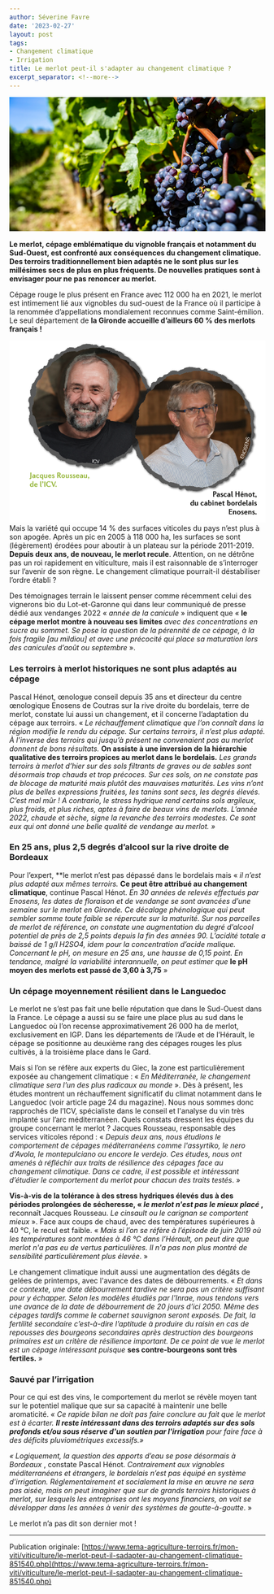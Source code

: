 ```yaml
---
author: Séverine Favre
date: '2023-02-27'
layout: post
tags:
- Changement climatique
- Irrigation
title: Le merlot peut-il s'adapter au changement climatique ?
excerpt_separator: <!--more-->
---
```


![](/assets/cf83e5006ae8e3da4d8d04886b9f449c.jpg)



**Le merlot, cépage emblématique du vignoble français et notamment du Sud-Ouest, est confronté aux conséquences du changement climatique. Des terroirs traditionnellement bien adaptés ne le sont plus sur les millésimes secs de plus en plus fréquents. De nouvelles pratiques sont à envisager pour ne pas renoncer au merlot.**


<!--more-->
Cépage rouge le plus présent en France avec 112 000 ha en 2021, le merlot est intimement lié aux vignobles du sud-ouest de la France où il participe à la renommée d’appellations mondialement reconnues comme Saint-émilion. Le seul département de **la Gironde accueille d’ailleurs 60 % des merlots français !**

![](/assets/0c61e6f15770175085bbddc8baac5ab9.png) Mais la variété qui occupe 14 % des surfaces viticoles du pays n’est plus à son apogée. Après un pic en 2005 à 118 000 ha, les surfaces se sont (légèrement) érodées pour aboutir à un plateau sur la période 2011-2019. **Depuis deux ans, de nouveau, le merlot recule**. Attention, on ne détrône pas un roi rapidement en viticulture, mais il est raisonnable de s’interroger sur l’avenir de son règne. Le changement climatique pourrait-il déstabiliser l’ordre établi ?

Des témoignages terrain le laissent penser comme récemment celui des vignerons bio du Lot-et-Garonne qui dans leur communiqué de presse dédié aux vendanges 2022 «  _année de la canicule_ » indiquent que « **le cépage merlot montre à nouveau ses limites** _avec des concentrations en sucre au sommet. Se pose la question de la pérennité de ce cépage, à la fois fragile [au mildiou] et avec une précocité qui place sa maturation lors des canicules d’août ou septembre_ ».

### Les terroirs à merlot historiques ne sont plus adaptés au cépage

Pascal Hénot, œnologue conseil depuis 35 ans et directeur du centre œnologique Enosens de Coutras sur la rive droite du bordelais, terre de merlot, constate lui aussi un changement, et il concerne l’adaptation du cépage aux terroirs. «  _Le réchauffement climatique que l’on connaît dans la région modifie le rendu du cépage. Sur certains terroirs, il n’est plus adapté. À l’inverse des terroirs qui jusqu’à présent ne convenaient pas au merlot donnent de bons résultats._ **On assiste à une inversion de la hiérarchie qualitative des terroirs propices au merlot dans le bordelais.** _Les grands terroirs à merlot d’hier sur des sols filtrants de graves ou de sables sont désormais trop chauds et trop précoces. Sur ces sols, on ne constate pas de blocage de maturité mais plutôt des mauvaises maturités. Les vins n’ont plus de belles expressions fruitées, les tanins sont secs, les degrés élevés. C’est mal mûr ! A contrario, le stress hydrique rend certains sols argileux, plus froids, et plus riches, aptes à faire de beaux vins de merlots. L’année 2022, chaude et sèche, signe la revanche des terroirs modestes. Ce sont eux qui ont donné une belle qualité de vendange au merlot. »_

### En 25 ans, plus 2,5 degrés d’alcool sur la rive droite de Bordeaux

Pour l’expert, **le merlot n’est pas dépassé dans le bordelais mais « _il n’est plus adapté aux mêmes terroirs._ **Ce peut être attribué au changement climatique**, continue Pascal Hénot. _En 30 années de relevés effectués par Enosens, les dates de floraison et de vendange se sont avancées d’une semaine sur le merlot en Gironde. Ce décalage phénologique qui peut sembler somme toute faible se répercute sur la maturité. Sur nos parcelles de merlot de référence, on constate une augmentation du degré d’alcool potentiel de près de 2,5 points depuis la fin des années 90. L’acidité totale a baissé de 1 g/l H2SO4, idem pour la concentration d’acide malique. Concernant le pH, on mesure en 25 ans, une hausse de 0,15 point. En tendance, malgré la variabilité interannuelle, on peut estimer que_ **le pH moyen des merlots est passé de 3,60 à 3,75** »

### Un cépage moyennement résilient dans le Languedoc

Le merlot ne s’est pas fait une belle réputation que dans le Sud-Ouest dans la France. Le cépage a aussi su se faire une place plus au sud dans le Languedoc où l’on recense approximativement 26 000 ha de merlot, exclusivement en IGP. Dans les départements de l’Aude et de l’Hérault, le cépage se positionne au deuxième rang des cépages rouges les plus cultivés, à la troisième place dans le Gard.

Mais si l’on se réfère aux experts du Giec, la zone est particulièrement exposée au changement climatique : «  _En Méditerranée, le changement climatique sera l’un des plus radicaux au monde_ ». Dès à présent, les études montrent un réchauffement significatif du climat notamment dans le Languedoc (voir article page 24 du magazine). Nous nous sommes donc rapprochés de l’ICV, spécialiste dans le conseil et l'analyse du vin très implanté sur l’arc méditerranéen. Quels constats dressent les équipes du groupe concernant le merlot ? Jacques Rousseau, responsable des services viticoles répond : «  _Depuis deux ans, nous étudions le comportement de cépages méditerranéens comme l'assyrtiko, le nero d'Avola, le montepulciano ou encore le verdejo. Ces études, nous ont amenés à réfléchir aux traits de résilience des cépages face au changement climatique. Dans ce cadre, il est possible et intéressant d’étudier le comportement du merlot pour chacun des traits testés_. »

**Vis-à-vis de la tolérance à des stress hydriques élevés dus à des périodes prolongées de sécheresse, « _le merlot n'est pas le mieux placé_ ,** reconnaît Jacques Rousseau.  _Le cinsault ou le carignan se comportent mieux_ ». Face aux coups de chaud, avec des températures supérieures à 40 °C, le recul est faible. «  _Mais si l’on se réfère à l’épisode de juin 2019 où les températures sont montées à 46 °C dans l’Hérault, on peut dire que merlot n'a pas eu de vertus particulières. Il n'a pas non plus montré de sensibilité particulièrement plus élevée_. »

Le changement climatique induit aussi une augmentation des dégâts de gelées de printemps, avec l'avance des dates de débourrements.  « _Et dans ce contexte, une date débourrement tardive ne sera pas un critère suffisant pour y échapper. Selon les modèles étudiés par l'Inrae, nous tendons vers une avance de la date de débourrement de 20 jours d’ici 2050. Même des cépages tardifs comme le cabernet sauvignon seront exposés. De fait, la fertilité secondaire c’est-à-dire l’aptitude à produire du raisin en cas de repousses des bourgeons secondaires après destruction des bourgeons primaires est un critère de résilience important. De ce point de vue le merlot est un cépage intéressant puisque_ **ses contre-bourgeons sont très fertiles.** » 

### Sauvé par l’irrigation

Pour ce qui est des vins, le comportement du merlot se révèle moyen tant sur le potentiel malique que sur sa capacité à maintenir une belle aromaticité. _« Ce rapide bilan ne doit pas faire conclure au fait que le merlot est à écarter. **Il reste intéressant dans des terroirs adaptés sur des sols profonds et/ou sous réserve d'un soutien par l'irrigation** pour faire face à des déficits pluviométriques excessifs.»_

 _« Logiquement, la question des apports d’eau se pose désormais à Bordeaux_ , constate Pascal Hénot.  _Contrairement aux vignobles méditerranéens et étrangers, le bordelais n’est pas équipé en système d’irrigation. Réglementairement et socialement la mise en œuvre ne sera pas aisée, mais on peut imaginer que sur de grands terroirs historiques à merlot, sur lesquels les entreprises ont les moyens financiers, on voit se développer dans les années à venir des systèmes de goutte-à-goutte_. »

Le merlot n’a pas dit son dernier mot !

---

Publication originale: [https://www.tema-agriculture-terroirs.fr/mon-viti/viticulture/le-merlot-peut-il-sadapter-au-changement-climatique-851540.php](https://www.tema-agriculture-terroirs.fr/mon-viti/viticulture/le-merlot-peut-il-sadapter-au-changement-climatique-851540.php)
